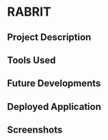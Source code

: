 # RABRIT

## Project Description


## Tools Used



## Future Developments



## Deployed Application




## Screenshots